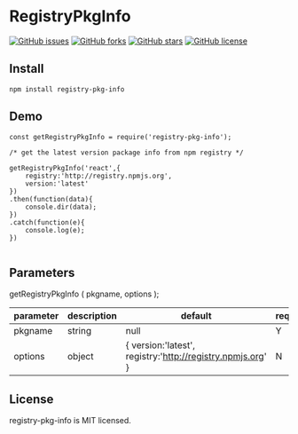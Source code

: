 # RegistryPkgInfo

[![GitHub issues](https://img.shields.io/github/issues/Pimaweichai/RegistryPkgInfo.svg)](https://github.com/Pimaweichai/RegistryPkgInfo/issues)
[![GitHub forks](https://img.shields.io/github/forks/Pimaweichai/RegistryPkgInfo.svg)](https://github.com/Pimaweichai/RegistryPkgInfo/network)
[![GitHub stars](https://img.shields.io/github/stars/Pimaweichai/RegistryPkgInfo.svg)](https://github.com/Pimaweichai/RegistryPkgInfo/stargazers)
[![GitHub license](https://img.shields.io/github/license/Pimaweichai/RegistryPkgInfo.svg)](https://github.com/Pimaweichai/RegistryPkgInfo/blob/master/LICENSE)



## Install
```
npm install registry-pkg-info
```

## Demo

```  
const getRegistryPkgInfo = require('registry-pkg-info');

/* get the latest version package info from npm registry */

getRegistryPkgInfo('react',{
	registry:'http://registry.npmjs.org',
	version:'latest'
})
.then(function(data){
	console.dir(data);
})
.catch(function(e){
	console.log(e);
})
	
```

## Parameters

getRegistryPkgInfo ( pkgname, options );

parameter | description | default | required
----- | ----- | ----- | ----
pkgname | string | null | Y
options | object | { version:'latest', registry:'http://registry.npmjs.org' } | N

## License
registry-pkg-info is MIT licensed.